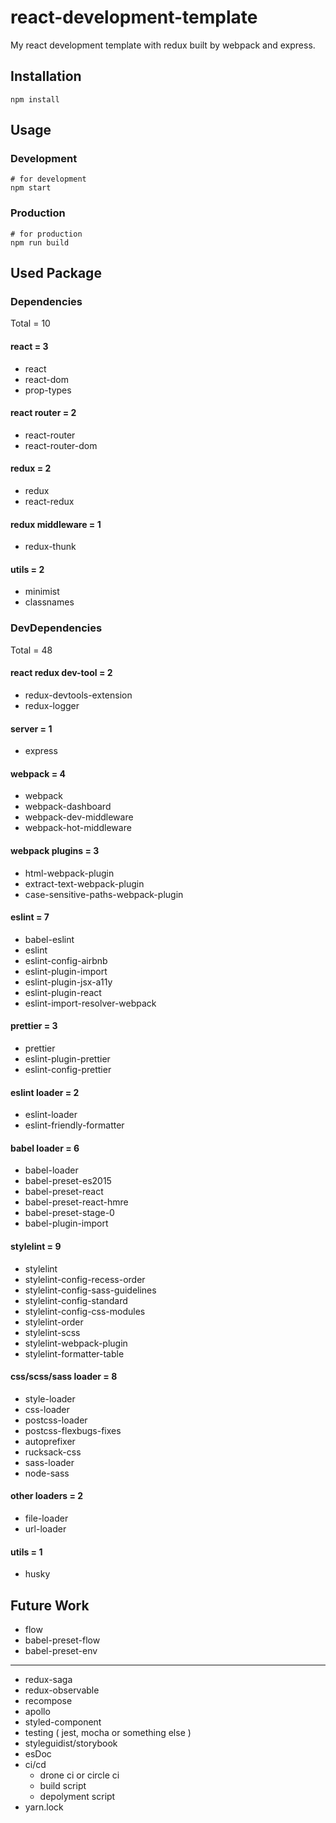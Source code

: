 # react-development-template
My react development template with redux built by webpack and express.

## Installation
```shell=
npm install
```

## Usage
### Development
```shell=
# for development
npm start
```
### Production
```shell=
# for production
npm run build
```

## Used Package
### Dependencies
Total = 10

#### react = 3
- react
- react-dom
- prop-types

#### react router = 2
- react-router
- react-router-dom

#### redux = 2
- redux
- react-redux

#### redux middleware = 1
- redux-thunk

#### utils = 2
- minimist
- classnames


### DevDependencies
Total = 48

#### react redux dev-tool = 2
- redux-devtools-extension
- redux-logger

#### server = 1
- express

#### webpack = 4
- webpack
- webpack-dashboard
- webpack-dev-middleware
- webpack-hot-middleware

#### webpack plugins = 3
- html-webpack-plugin
- extract-text-webpack-plugin
- case-sensitive-paths-webpack-plugin

#### eslint = 7
- babel-eslint
- eslint
- eslint-config-airbnb
- eslint-plugin-import
- eslint-plugin-jsx-a11y
- eslint-plugin-react
- eslint-import-resolver-webpack

#### prettier = 3
- prettier
- eslint-plugin-prettier
- eslint-config-prettier

#### eslint loader = 2
- eslint-loader
- eslint-friendly-formatter

#### babel loader = 6
- babel-loader
- babel-preset-es2015
- babel-preset-react
- babel-preset-react-hmre
- babel-preset-stage-0
- babel-plugin-import

#### stylelint = 9
- stylelint
- stylelint-config-recess-order
- stylelint-config-sass-guidelines
- stylelint-config-standard
- stylelint-config-css-modules
- stylelint-order
- stylelint-scss
- stylelint-webpack-plugin
- stylelint-formatter-table

#### css/scss/sass loader = 8
- style-loader
- css-loader
- postcss-loader
- postcss-flexbugs-fixes
- autoprefixer
- rucksack-css
- sass-loader
- node-sass

#### other loaders = 2
- file-loader
- url-loader

#### utils = 1
- husky


## Future Work

- flow
- babel-preset-flow
- babel-preset-env
-----
- redux-saga
- redux-observable
- recompose
- apollo
- styled-component
- testing ( jest, mocha or something else )
- styleguidist/storybook
- esDoc
- ci/cd
  - drone ci or circle ci
  - build script
  - depolyment script
- yarn.lock
